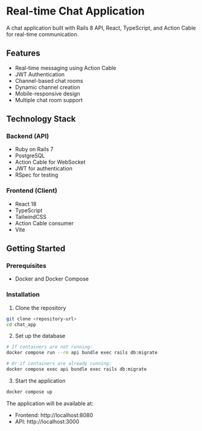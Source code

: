 # Real-time Chat Application

A chat application built with Rails 8 API, React, TypeScript, and Action Cable for real-time communication.

## Features

- Real-time messaging using Action Cable
- JWT Authentication
- Channel-based chat rooms
- Dynamic channel creation
- Mobile-responsive design
- Multiple chat room support

## Technology Stack

### Backend (API)

- Ruby on Rails 7
- PostgreSQL
- Action Cable for WebSocket
- JWT for authentication
- RSpec for testing

### Frontend (Client)

- React 18
- TypeScript
- TailwindCSS
- Action Cable consumer
- Vite

## Getting Started

### Prerequisites

- Docker and Docker Compose

### Installation

1. Clone the repository

```bash
git clone <repository-url>
cd chat_app
```

2. Set up the database

```bash
# If containers are not running:
docker compose run --rm api bundle exec rails db:migrate

# Or if containers are already running:
docker compose exec api bundle exec rails db:migrate
```

3. Start the application

```bash
docker compose up
```

The application will be available at:

- Frontend: http://localhost:8080
- API: http://localhost:3000
